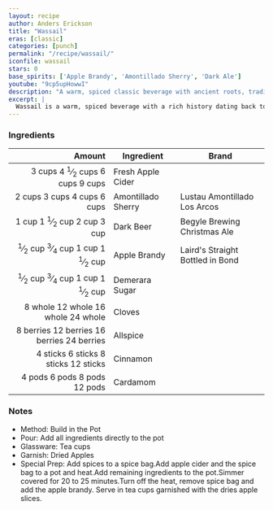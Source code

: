 ```yaml
---
layout: recipe
author: Anders Erickson
title: "Wassail"
eras: [classic]
categories: [punch]
permalink: "/recipe/wassail/"
iconfile: wassail
stars: 0
base_spirits: ['Apple Brandy', 'Amontillado Sherry', 'Dark Ale']
youtube: "9cp5upHowwI"
description: "A warm, spiced classic beverage with ancient roots, traditionally made with mulled cider or ale and often spiked with brandy and sherry."
excerpt: |
  Wassail is a warm, spiced beverage with a rich history dating back to ancient England. It's traditionally made with mulled cider, ale, or wine, sweetened with honey or sugar, and flavored with warming spices like cinnamon, cloves, and nutmeg. It is often spiked with brandy and/or sherry.
---
```


### Ingredients

|    Amount | Ingredient         | Brand                               |
| --------: | ------------------ | ----------------------------------- |
|    <span class="onex active">3 cups </span> <span class="onehalfx">4 <sup>1</sup>&frasl;<sub>2</sub> cups </span> <span class="twox">6 cups </span> <span class="threex">9 cups </span>| Fresh Apple Cider  |
|    <span class="onex active">2 cups </span> <span class="onehalfx">3 cups </span> <span class="twox">4 cups </span> <span class="threex">6 cups </span>| Amontillado Sherry | Lustau Amontillado Los Arcos |
|     <span class="onex active">1 cup </span> <span class="onehalfx">1 <sup>1</sup>&frasl;<sub>2</sub> cup </span> <span class="twox">2 cup </span> <span class="threex">3 cup </span>| Dark Beer          | Begyle Brewing Christmas Ale        |
|   <span class="onex active"> <sup>1</sup>&frasl;<sub>2</sub> cup </span> <span class="onehalfx"> <sup>3</sup>&frasl;<sub>4</sub> cup </span> <span class="twox">1 cup </span> <span class="threex">1 <sup>1</sup>&frasl;<sub>2</sub> cup </span>| Apple Brandy       | Laird's Straight Bottled in Bond    |
|   <span class="onex active"> <sup>1</sup>&frasl;<sub>2</sub> cup </span> <span class="onehalfx"> <sup>3</sup>&frasl;<sub>4</sub> cup </span> <span class="twox">1 cup </span> <span class="threex">1 <sup>1</sup>&frasl;<sub>2</sub> cup </span>| Demerara Sugar     |
|   <span class="onex active">8 whole </span> <span class="onehalfx">12 whole </span> <span class="twox">16 whole </span> <span class="threex">24 whole </span>| Cloves             |
| <span class="onex active">8 berries </span> <span class="onehalfx">12 berries </span> <span class="twox">16 berries </span> <span class="threex">24 berries </span>| Allspice           |
|  <span class="onex active">4 sticks </span> <span class="onehalfx">6 sticks </span> <span class="twox">8 sticks </span> <span class="threex">12 sticks </span>| Cinnamon           |
|    <span class="onex active">4 pods </span> <span class="onehalfx">6 pods </span> <span class="twox">8 pods </span> <span class="threex">12 pods </span>| Cardamom           |

### Notes

- Method: Build in the Pot
- Pour: Add all ingredients directly to the pot
- Glassware: Tea cups
- Garnish: Dried Apples
- Special Prep: Add spices to a spice bag.Add apple cider and the spice bag to a pot and heat.Add remaining ingredients to the pot.Simmer covered for 20 to 25 minutes.Turn off the heat, remove spice bag and add the apple brandy. Serve in tea cups garnished with the dries apple slices.

    
<script type="application/ld+json">
{
  "@context": "https://schema.org",
  "@type": "Recipe",
  "author": {
    "@type": "Person",
    "name": "{{ page.author }}"
    },
  "image": "{%- for page in page.categories limit: 1 %}{% assign cat = site.data.categories | where: "slug", page | first %}{{ site.url }}{{ site.baseurl}}/assets/images/category_{{cat.slug}}.svg{% endfor -%}",
  "description": "{{ page.excerpt | strip_html | replace: '"', "'" }}",
  "recipeIngredient": [
  " 3 cups Fresh Apple Cider ",
  " 2 cups Amontillado Sherry",
  "1 cup Dark Beer ",
  "0.5 cup Apple Brandy",
  "0.5 cup Demerara Sugar",
  "8 whole Cloves",
  "8 berries Allspice",
  " 4 sticks Cinnamon",
  " 4 pods Cardamom"
    ],
  "name": "{{ page.title }}",
  "recipeInstructions": [
    {
      "@type": "HowToStep",
      "text": "- Method: Build in the Pot"
    },
    {
      "@type": "HowToStep",
      "text": "- Pour: Add all ingredients directly to the pot"
    },
    {
      "@type": "HowToStep",
      "text": "- Glassware: Tea cups"
    },
    {
      "@type": "HowToStep",
      "text": "- Garnish: Dried Apples"
    },
    {
      "@type": "HowToStep",
      "text": "- Special Prep: Add spices to a spice bag.Add apple cider and the spice bag to a pot and heat.Add remaining ingredients to the pot.Simmer covered for 20 to 25 minutes.Turn off the heat, remove spice bag and add the apple brandy. Serve in tea cups garnished with the dries apple slices."
    }
    ],
  "recipeYield": "1 cocktail",
  "recipeCategory": "cocktail",
  {% if page.stars and site.data.ratings[page.iconfile].ratings -%}"aggregateRating": {
   "@type": "AggregateRating",
   "ratingValue": "{%- include stars_metadata.html %}",
   "bestRating": "5",
   "reviewCount": "2"},{%- endif %}
  "recipeCuisine": "global",
  "prepTime": "PT20M",
  "cookTime": "PT15S",
  "keywords": "{{ page.title }}, cocktail, {{ page.eras }}, {% include category_metadata.html %}, {% include spirits_metadata.html %}"
}
</script>

    